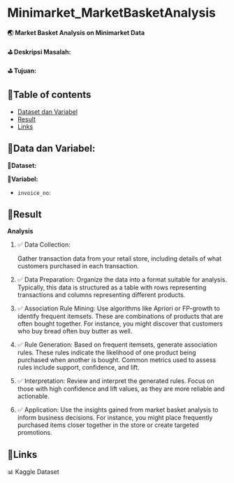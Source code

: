 # Minimarket_MarketBasketAnalysis

**🌏 Market Basket Analysis on Minimarket Data**



**⛳ Deskripsi Masalah:**



**⛳ Tujuan:**



## 📌Table of contents
- [Dataset dan Variabel]()
- [Result]()
- [Links]()

## 🧵Data dan Variabel:

**📒Dataset:**


**📒Variabel:**

- `invoice_no`: 

## 🧵Result

**Analysis**
1. ✅ Data Collection: 

    Gather transaction data from your retail store, including details of what customers purchased in each transaction.

2. ✅ Data Preparation: 
    Organize the data into a format suitable for analysis. Typically, this data is structured as a table with rows representing transactions and columns representing different products.

3. ✅ Association Rule Mining: 
    Use algorithms like Apriori or FP-growth to identify frequent itemsets. These are combinations of products that are often bought together. For instance, you might discover that customers who buy bread often buy butter as well.

4. ✅ Rule Generation: 
    Based on frequent itemsets, generate association rules. These rules indicate the likelihood of one product being purchased when another is bought. Common metrics used to assess rules include support, confidence, and lift.

5. ✅ Interpretation: 
    Review and interpret the generated rules. Focus on those with high confidence and lift values, as they are more reliable and actionable.

6. ✅ Application: 
    Use the insights gained from market basket analysis to inform business decisions. For instance, you might place frequently purchased items closer together in the store or create targeted promotions.


## 🧵Links

📊 Kaggle Dataset


